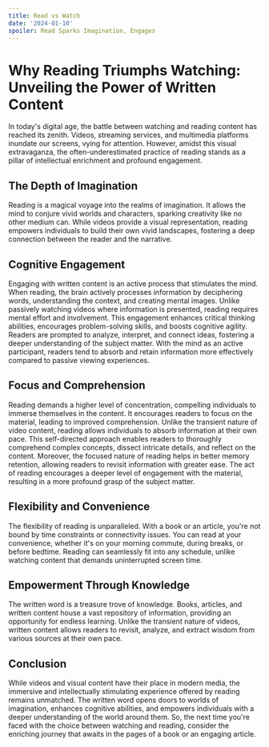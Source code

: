 ```yaml
---
title: Read vs Watch
date: '2024-01-10'
spoiler: Read Sparks Imagination, Engages
---
```


# Why Reading Triumphs Watching: Unveiling the Power of Written Content

In today's digital age, the battle between watching and reading content has reached its zenith. Videos, streaming services, and multimedia platforms inundate our screens, vying for attention. However, amidst this visual extravaganza, the often-underestimated practice of reading stands as a pillar of intellectual enrichment and profound engagement.

## The Depth of Imagination

Reading is a magical voyage into the realms of imagination. It allows the mind to conjure vivid worlds and characters, sparking creativity like no other medium can. While videos provide a visual representation, reading empowers individuals to build their own vivid landscapes, fostering a deep connection between the reader and the narrative.

## Cognitive Engagement

Engaging with written content is an active process that stimulates the mind. When reading, the brain actively processes information by deciphering words, understanding the context, and creating mental images. Unlike passively watching videos where information is presented, reading requires mental effort and involvement. This engagement enhances critical thinking abilities, encourages problem-solving skills, and boosts cognitive agility. Readers are prompted to analyze, interpret, and connect ideas, fostering a deeper understanding of the subject matter. With the mind as an active participant, readers tend to absorb and retain information more effectively compared to passive viewing experiences.

## Focus and Comprehension

Reading demands a higher level of concentration, compelling individuals to immerse themselves in the content. It encourages readers to focus on the material, leading to improved comprehension. Unlike the transient nature of video content, reading allows individuals to absorb information at their own pace. This self-directed approach enables readers to thoroughly comprehend complex concepts, dissect intricate details, and reflect on the content. Moreover, the focused nature of reading helps in better memory retention, allowing readers to revisit information with greater ease. The act of reading encourages a deeper level of engagement with the material, resulting in a more profound grasp of the subject matter.

## Flexibility and Convenience

The flexibility of reading is unparalleled. With a book or an article, you're not bound by time constraints or connectivity issues. You can read at your convenience, whether it's on your morning commute, during breaks, or before bedtime. Reading can seamlessly fit into any schedule, unlike watching content that demands uninterrupted screen time.

## Empowerment Through Knowledge

The written word is a treasure trove of knowledge. Books, articles, and written content house a vast repository of information, providing an opportunity for endless learning. Unlike the transient nature of videos, written content allows readers to revisit, analyze, and extract wisdom from various sources at their own pace.

## Conclusion

While videos and visual content have their place in modern media, the immersive and intellectually stimulating experience offered by reading remains unmatched. The written word opens doors to worlds of imagination, enhances cognitive abilities, and empowers individuals with a deeper understanding of the world around them. So, the next time you're faced with the choice between watching and reading, consider the enriching journey that awaits in the pages of a book or an engaging article.
